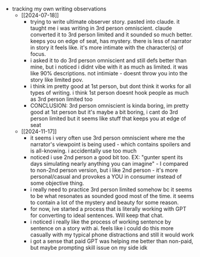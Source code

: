   * tracking my own writing observations
    * [[2024-07-18]]
      * trying to write ultimate observer story. pasted into claude. it taught me i was writing in 3rd person omniscient. claude converted it to 3rd person limited and it sounded so much better. keeps you on edge of seat, has mystery. there is less of narrator in story it feels like. it's more intimate with the character(s) of focus.
      * i asked it to do 3rd person omniscient and still defs better than mine, but i noticed i didnt vibe with it as much as limited. it was like 90% descriptions. not intimiate - doesnt throw you into the story like limited pov.
      * i think im pretty good at 1st person, but dont think it works for all types of writing. i think 1st person doesnt hook people as much as 3rd person limited too
      * CONCLUSION: 3rd person omniscient is kinda boring, im pretty good at 1st person but it's maybe a bit boring, i cant do 3rd person limited but it seems like stuff that keeps you at edge of seat
    * [[2024-11-17]]
      * it seems i very often use 3rd person omniscient where me the narrator's viewpoint is being used - which contains spoilers and is all-knowing. i accidentally use too much
      * noticed i use 2nd person a good bit too. EX: "gunter spent its days simulating nearly anything you can imagine" - I compared to non-2nd person version, but i like 2nd person - it's more personal/casual and provokes a YOU in consumer instead of some objective thing.
      * i really need to practice 3rd person limited somehow bc it seems to be what resonates as sounded good most of the time. it seems to contain a lot of the mystery and beauty for some reason. 
      * for now, ive started a process that is literally working with GPT for converting to ideal sentences. Will keep that chat.
      * i noticed i really like the process of working sentence by sentence on a story with ai. feels like i could do this more casually with my typical phone distractions and still it would work
      * i got a sense that paid GPT was helping me better than non-paid, but maybe prompting skill issue on my side idk
